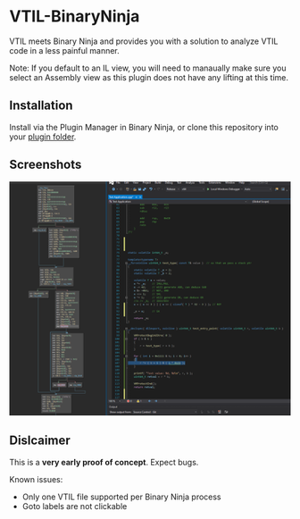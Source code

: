 # VTIL-BinaryNinja
VTIL meets Binary Ninja and provides you with a solution to analyze VTIL code in a less painful manner.

Note: If you default to an IL view, you will need to manaually make sure you select an Assembly view as this plugin does not have any lifting at this time.

## Installation
Install via the Plugin Manager in Binary Ninja, or clone this repository into your [plugin folder](https://docs.binary.ninja/guide/plugins.html#using-plugins).

## Screenshots
![](images/example.png)

## Dislcaimer
This is a **very early proof of concept**. Expect bugs.  

Known issues:
- Only one VTIL file supported per Binary Ninja process
- Goto labels are not clickable
